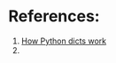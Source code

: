 
# References:

1. [How Python dicts work]([https://tenthousandmeters.com/blog/python-behind-the-scenes-10-how-python-dictionaries-work/](https://tenthousandmeters.com/blog/python-behind-the-scenes-10-how-python-dictionaries-work/))
2. 